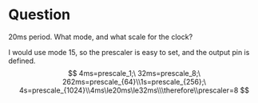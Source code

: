 # Question

20ms period. What mode, and what scale for the clock?

I would use mode 15, so the prescaler is easy to set, and the output pin is defined. 
$$
4ms=prescale_1;\ 32ms=prescale_8;\ 262ms=prescale_{64}\\1s=prescale_{256};\ 4s=prescale_{1024}\\4ms\le20ms\le32ms\\\therefore\\prescaler=8
$$
